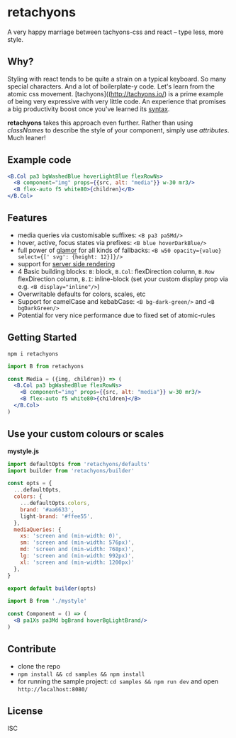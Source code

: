 # retachyons

A very happy marriage between tachyons-css and react – type less, more style.

## Why?

Styling with react tends to be quite a strain on a typical keyboard. So many special characters. And a lot of boilerplate-y code.
Let's learn from the atomic css movement. [tachyons]((http://tachyons.io/) is a prime example of being very expressive with very little code. An experience that promises a big productivity boost once you've learned its [syntax](http://tachyons.io/docs/).

**retachyons** takes this approach even further. Rather than using _classNames_ to describe the style of your component, simply use _attributes_. Much leaner!

## Example code

```jsx
<B.Col pa3 bgWashedBlue hoverLightBlue flexRowNs>
  <B component="img" props={{src, alt: "media"}} w-30 mr3/>
  <B flex-auto f5 white80>{children}</B>
</B.Col>
```

## Features

- media queries via customisable suffixes: `<B pa3 pa5Md/>`
- hover, active, focus states via prefixes: `<B blue hoverDarkBlue/>`
- full power of [glamor](https://github.com/threepointone/glamor/blob/master/docs/jsxstyle.md) for all kinds of fallbacks: `<B w50 opacity={value} select={[' svg': {height: 12}]}/>`
- support for [server side rendering](https://github.com/threepointone/glamor/blob/master/docs/server.md)
- 4 Basic building blocks: `B`: block, `B.Col`: flexDirection column, `B.Row` flexDirection column, `B.I`: inline-block
  (set your custom display prop via e.g. `<B display="inline"/>`)
- Overwritable defaults for colors, scales, etc
- Support for camelCase and kebabCase: `<B bg-dark-green/>` and `<B bgDarkGreen/>`
- Potential for very nice performance due to fixed set of atomic-rules

## Getting Started

```
npm i retachyons
```

```jsx
import B from retachyons

const Media = ({img, children}) => (
  <B.Col pa3 bgWashedBlue flexRowNs>
    <B component="img" props={{src, alt: "media"}} w-30 mr3/>
    <B flex-auto f5 white80>{children}</B>
  </B.Col>
)
```

## Use your custom colours or scales

**mystyle.js**

```js
import defaultOpts from 'retachyons/defaults'
import builder from 'retachyons/builder'

const opts = {
  ...defaultOpts,
  colors: {
    ...defaultOpts.colors,
    brand: '#aa6633',
    light-brand: '#ffee55',
  },
  mediaQueries: {
    xs: 'screen and (min-width: 0)',
    sm: 'screen and (min-width: 576px)',
    md: 'screen and (min-width: 768px)',
    lg: 'screen and (min-width: 992px)',
    xl: 'screen and (min-width: 1200px)'
  },
}

export default builder(opts)
```

```jsx
import B from './mystyle'

const Component = () => (
  <B pa1Xs pa3Md bgBrand hoverBgLightBrand/>
)
```

## Contribute

- clone the repo
- `npm install && cd samples && npm install`
- for running the sample project: `cd samples && npm run dev` and open `http://localhost:8080/`

## License

ISC
